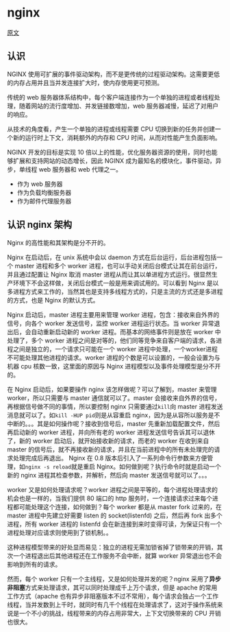 # nginx

[原文](https://www.w3cschool.cn/nginx/sd361pdz.html)

## 认识

NGINX 使用可扩展的事件驱动架构，而不是更传统的过程驱动架构。这需要更低的内存占用并且当并发连接扩大时，使内存使用更可预测。

传统的 web 服务器体系结构中，每个客户端连接作为一个单独的进程或者线程处理，随着网站的流行度增加、并发链接数增加，web 服务器减慢，延迟了对用户的响应。

从技术的角度看，产生一个单独的进程或线程需要 CPU 切换到新的任务并创建一个新的运行时上下文，消耗额外的内存和 CPU 时间，从而对性能产生负面影响。

NGINX 开发的目标是实现 10 倍以上的性能，优化服务器资源的使用，同时也能够扩展和支持网站的动态增长，因此 NGINX 成为最知名的模块化，事件驱动，异步，单线程 web 服务器和 web 代理之一。

- 作为 web 服务器
- 作为负载均衡服务器
- 作为邮件代理服务器

## 认识 nginx 架构

Nginx 的高性能和其架构是分不开的。

Nginx 在启动后，在 unix 系统中会以 daemon 方式在后台运行，后台进程包括一个 master 进程和多个 worker 进程，也可以手动关闭后台模式让其在前台运行，并且通过配置让 Nginx 取消 master 进程从而让其以单进程方式运行。很显然生产环境下不会这样做，关闭后台模式一般是用来调试用的。可以看到 Nginx 是以多进程方式来工作的，当然其也是支持多线程方式的，只是主流的方式还是多进程的方式，也是 Nginx 的默认方式。

Nginx 启动后，master 进程主要用来管理 worker 进程，包含：接收来自外界的信号，向各个 worker 发送信号，监控 worker 进程运行状态。当 worker 异常退出后，会自动重新启动新的 worker 进程。而基本的网络事件则是放在 worker 中处理了，多个 worker 进程之间是对等的，他们同等竞争来自客户端的请求，各进程之间是独立的，一个请求只可能在一个 worker 进程中处理，一个worker进程不可能处理其他进程的请求。worker 进程的个数是可以设置的，一般会设置为与机器 cpu 核数一致，这里面的原因与 Nginx 进程模型以及事件处理模型是分不开的。

在 Nginx 启动后，如果要操作 nginx 该怎样做呢？可以了解到，master 来管理 worker，所以只需要与 master 通信就可以了。master 会接收来自外界的信号，再根据信号做不同的事情，所以要控制 nginx 只需要通过`kill`向 master 进程发送消息就可以了。如`kill -HUP pid`则是从容重启 nginx，因为是从容所以服务是不中断的。。。其是如何操作呢？接收到信号后，master 先重新加载配置文件，然后再启动新的 worker 进程，并向所有老的 worker 进程发送信号告诉其可以退休了，新的 worker 启动后，就开始接收新的请求，而老的 worker 在收到来自 master 的信号后，就不再接收新的请求，并且在当前进程中的所有未处理完的请求处理完成后再退出。 Nginx 在 0.8 版本后引入了一系列命令行参数来方便管理，如`nginx -s reload`就是重启 Nginx。如何做到呢？执行命令时就是启动一个新的 nginx 进程其检查参数，并解析，然后向 master 发送信号就可以了。。。

worker 又是如何处理请求呢？worker 进程之间是平等的，每个进程处理请求的机会也是一样的，当我们提供 80 端口的 http 服务时，一个连接请求过来每个进程都可能处理这个连接，如何做到？每个 worker 都是从 master fork 过来的，在 master 进程中先建立好需要 listen 的 socket(listenfd) 之后，然后再 fork 出多个进程，所有 worker 进程的 listenfd  会在新连接到来时变得可读，为保证只有一个进程处理对应请求则使用到了锁机制。。

这种进程模型带来的好处显而易见：独立的进程无需加锁省掉了锁带来的开销，其次一个进程退出后其他进程还在工作服务不会中断，就算 worker 异常退出也不会影响到所有的请求。

然而，每个 worker 只有一个主线程，又是如何处理并发的呢？nginx 采用了**异步非阻塞**方式来处理请求，其可以同时处理成千上万个请求，但是 apache 的常用工作方式（apache 也有异步非阻塞版本不过不常用），每个请求会独占一个工作线程，当并发数到上千时，就同时有几千个线程在处理请求了，这对于操作系统来说是一个不小的挑战，线程带来的内存占用非常大，上下文切换带来的 CPU 开销也很大。



